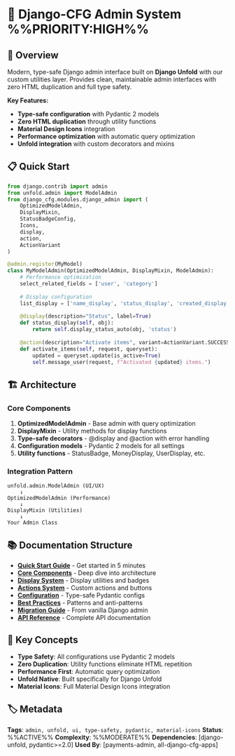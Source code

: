 # 🎨 Django-CFG Admin System %%PRIORITY:HIGH%%

## 🎯 Overview

Modern, type-safe Django admin interface built on **Django Unfold** with our custom utilities layer. Provides clean, maintainable admin interfaces with zero HTML duplication and full type safety.

**Key Features:**
- **Type-safe configuration** with Pydantic 2 models
- **Zero HTML duplication** through utility functions
- **Material Design Icons** integration
- **Performance optimization** with automatic query optimization
- **Unfold integration** with custom decorators and mixins

## 📋 Quick Start

```python
from django.contrib import admin
from unfold.admin import ModelAdmin
from django_cfg.modules.django_admin import (
    OptimizedModelAdmin,
    DisplayMixin,
    StatusBadgeConfig,
    Icons,
    display,
    action,
    ActionVariant
)

@admin.register(MyModel)
class MyModelAdmin(OptimizedModelAdmin, DisplayMixin, ModelAdmin):
    # Performance optimization
    select_related_fields = ['user', 'category']
    
    # Display configuration
    list_display = ['name_display', 'status_display', 'created_display']
    
    @display(description="Status", label=True)
    def status_display(self, obj):
        return self.display_status_auto(obj, 'status')
    
    @action(description="Activate items", variant=ActionVariant.SUCCESS)
    def activate_items(self, request, queryset):
        updated = queryset.update(is_active=True)
        self.message_user(request, f"Activated {updated} items.")
```

## 🏗️ Architecture

### Core Components

1. **OptimizedModelAdmin** - Base admin with query optimization
2. **DisplayMixin** - Utility methods for display functions
3. **Type-safe decorators** - @display and @action with error handling
4. **Configuration models** - Pydantic 2 models for all settings
5. **Utility functions** - StatusBadge, MoneyDisplay, UserDisplay, etc.

### Integration Pattern

```
unfold.admin.ModelAdmin (UI/UX)
    ↓
OptimizedModelAdmin (Performance)
    ↓
DisplayMixin (Utilities)
    ↓
Your Admin Class
```

## 📚 Documentation Structure

- [**Quick Start Guide**](./quick-start.md) - Get started in 5 minutes
- [**Core Components**](./core-components.md) - Deep dive into architecture
- [**Display System**](./display-system.md) - Display utilities and badges
- [**Actions System**](./actions-system.md) - Custom actions and buttons
- [**Configuration**](./configuration.md) - Type-safe Pydantic configs
- [**Best Practices**](./best-practices.md) - Patterns and anti-patterns
- [**Migration Guide**](./migration-guide.md) - From vanilla Django admin
- [**API Reference**](./api-reference.md) - Complete API documentation

## 🔑 Key Concepts

- **Type Safety**: All configurations use Pydantic 2 models
- **Zero Duplication**: Utility functions eliminate HTML repetition
- **Performance First**: Automatic query optimization
- **Unfold Native**: Built specifically for Django Unfold
- **Material Icons**: Full Material Design Icons integration

## 🏷️ Metadata
**Tags**: `admin, unfold, ui, type-safety, pydantic, material-icons`
**Status**: %%ACTIVE%%
**Complexity**: %%MODERATE%%
**Dependencies**: [django-unfold, pydantic>=2.0]
**Used By**: [payments-admin, all-django-cfg-apps]
